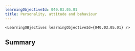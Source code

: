 ```yaml
---
learningObjectiveId: 040.03.05.01
title: Personality, attitude and behaviour
---
```


```tsx eval
<LearningOBjectives learningObjectiveId={040.03.05.01} />
```

## Summary
